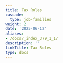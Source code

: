 ```yaml
---
title: Tax Roles
cascade:
  type: job-families
weight: 2
date: '2025-06-12'
aliases:
- /docs/_index_379_1_1/
description: ''
linkTitle: Tax Roles
type: docs
---
```


